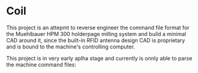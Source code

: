 # Coil

This project is an attepmt to reverse engineer the command file format for the Muehlbauer HPM 300 holderpage milling system and build a minimal CAD around it, since the built-in RFID antenna design CAD is proprietary and is bound to the machine's controlling computer.

This project is in very early aplha stage and currently is onnly able to parse the machine command files:

